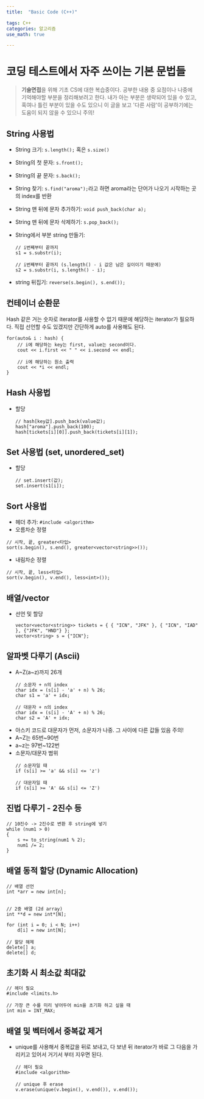 ```yaml
---
title:	"Basic Code (C++)"

tags: C++
categories: 알고리즘
use_math: true

---
```

# 코딩 테스트에서 자주 쓰이는 기본 문법들

> **기술면접**을 위해 기초 CS에 대한 복습중이다.
공부한 내용 중 요점이나 나중에 기억해야할 부분을 정리해보려고 한다.
내가 아는 부분은 생략되어 있을 수 있고, 혹여나 틀린 부분이 있을 수도 있으니 이 글을 보고 '다른 사람'이 공부하기에는 도움이 되지 않을 수 있으니 주의!


## String 사용법
- String 크기: ``s.length();`` 혹은 ``s.size()``
- String의 첫 문자: ``s.front();``
- String의 끝 문자: ``s.back();``
- String 찾기: ``s.find("aroma");``라고 하면 aroma라는 단어가 나오기 시작하는 곳의 index를 반환
- String 맨 뒤에 문자 추가하기: ``void push_back(char a);``
- String 맨 뒤에 문자 삭제하기: ``s.pop_back();``
- String에서 부분 string 만들기: 

    ```
    // i번째부터 끝까지
    s1 = s.substr(i);  
    
    // i번째부터 끝까지 (s.length() - i 값은 남은 길이이기 때문에)
    s2 = s.substr(i, s.length() - i);  
    ```
- string 뒤집기: ``reverse(s.begin(), s.end());``

## 컨테이너 순환문
Hash 같은 거는 숫자로 iterator를 사용할 수 없기 때문에 해당하는 iterator가 필요하다.
직접 선언할 수도 있겠지만 간단하게 auto를 사용해도 된다.

```
for(auto& i : hash) {
    // i에 해당하는 key는 first, value는 second이다.
    cout << i.first << " " << i.second << endl;
    
    // i에 해당하는 원소 출력
    cout << *i << endl;
}
```

## Hash 사용법
- 할당
    ```
    // hash[key값].push_back(value값);
    hash["aroma"].push_back(100);
    hash[tickets[i][0]].push_back(tickets[i][1]);
    ```
    
## Set 사용법 (set, unordered_set)
- 할당
    ```
    // set.insert(값);
    set.insert(s1[i]);
    ```
    
## Sort 사용법
- 헤더 추가: ``#include <algorithm>``
- 오름차순 정렬
```
// 시작, 끝, greater<타입>
sort(s.begin(), s.end(), greater<vector<string>>());
```
- 내림차순 정렬
```
// 시작, 끝, less<타입>
sort(v.begin(), v.end(), less<int>());
```

## 배열/vector
- 선언 및 할당
    ```
    vector<vector<string>> tickets = { { "ICN", "JFK" }, { "ICN", "IAD" }, {"JFK", "HND"} };
    vector<string> s = {"ICN"};
    ```
    
## 알파벳 다루기 (Ascii)
- A~Z(a~z)까지 26개
    ```
    // 소문자 + n의 index
    char idx = (s[i] - 'a' + n) % 26;
    char s1 = 'a' + idx;
    
    // 대문자 + n의 index
    char idx = (s[i] - 'A' + n) % 26;
    char s2 = 'A' + idx;
    ```
- 아스키 코드로 대문자가 먼저, 소문자가 나중. 그 사이에 다른 값들 있음 주의!
- A~Z는 65번~90번
- a~z는 97번~122번
- 소문자/대문자 범위
    ```
    // 소문자일 때
    if (s[i] >= 'a' && s[i] <= 'z')
    
    // 대문자일 때
    if (s[i] >= 'A' && s[i] <= 'Z')
    ```
    
## 진법 다루기 - 2진수 등
```
// 10진수 -> 2진수로 변환 후 string에 넣기
while (num1 > 0)
{
    s += to_string(num1 % 2);
    num1 /= 2;
}
```

## 배열 동적 할당 (Dynamic Allocation)
```
// 배열 선언
int *arr = new int[n];


// 2중 배열 (2d array)
int **d = new int*[N];

for (int i = 0; i < N; i++)
    d[i] = new int[N];
    
// 할당 해제
delete[] a;
delete[] d;
```

## 초기화 시 최소값 최대값
```
// 헤더 필요
#include <limits.h>

// 가장 큰 수를 미리 넣어두어 min을 초기화 하고 싶을 때
int min = INT_MAX;
```

## 배열 및 벡터에서 중복값 제거
- unique를 사용해서 중복값을 뒤로 보내고, 다 보낸 뒤 iterator가 바로 그 다음을 가리키고 있어서 거기서 부터 지우면 된다.  
    ```
    // 헤더 필요
    #include <algorithm>

    // unique 후 erase
    v.erase(unique(v.begin(), v.end()), v.end());
    ```